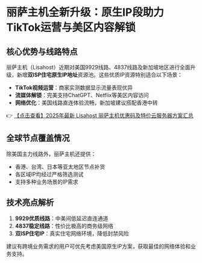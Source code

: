 # 丽萨主机全新升级：原生IP段助力TikTok运营与美区内容解锁

## 核心优势与线路特点

丽萨主机（Lisahost）近期对美国9929线路、4837线路及新加坡地区进行全面升级，新增**双ISP住宅原生IP地址**资源池。这些优质IP资源特别适合以下场景：

- **TikTok视频运营**：商家实测数据显示流量表现优异
- **流媒体解锁**：完美支持ChatGPT、Netflix等美区内容访问
- **网络优化**：美国线路直连体验流畅，新加坡建议搭配香港中转

👉 [【点击查看】2025年最新 Lisahost 丽萨主机优惠码及特价云服务器方案汇总](https://bit.ly/lisazhuji)

## 全球节点覆盖情况

除美国主力线路外，丽萨主机还提供：
- 香港、台湾、日本等亚太地区节点补货
- 各区域IP均经过严格筛选测试
- 支持多种业务场景的IP需求

## 技术亮点解析

1. **9929优质线路**：中美间低延迟直连通道
2. **4837稳定线路**：性价比极高的商务级网络
3. **双ISP住宅IP**：真实住宅网络环境，降低封禁风险

建议有跨境业务需求的用户可优先考虑美国原生IP方案，获取最佳的网络体验和业务支持。